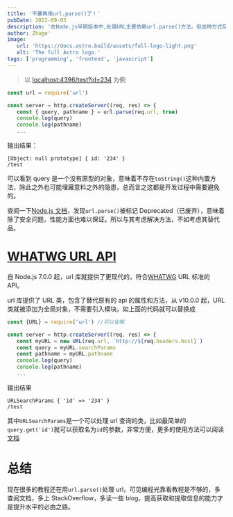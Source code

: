 ```yaml
---
title: '不要再用url.parse()了！'
pubDate: 2022-09-03
description: '在Node.js早期版本中,处理URL主要依赖url.parse()方法。但这种方式存在安全和性能隐患,已被官方标记为废弃。从Node.js 7.0.0版本开始,url模块引入了全新的WHATWG URL标准API,包括URL和URLSearchParams类。新API提供了更现代、安全、高效的URL解析和操作能力。'
author: Zhuge'
image:
   url: 'https://docs.astro.build/assets/full-logo-light.png'
   alt: 'The full Astro logo.'
tags: ['programming', 'frontend', 'javascript']
---
```


> 以 [localhost:4396/test?id=234](http://localhost:4396/test?id=234) 为例

```js
const url = require('url')

const server = http.createServer((req, res) => {
   const { query, pathname } = url.parse(req.url, true)
   console.log(query)
   console.log(pathname)
   ...
```

输出结果：

```
[Object: null prototype] { id: '234' }
/test
```

可以看到 query 是一个没有原型的对象，意味着不存在`toString()`这种内置方法，除此之外也可能埋藏意料之外的隐患，总而言之这都是开发过程中需要避免的。

查阅一下[Node.js 文档](https://nodejs.org/docs/latest/api/url.html#urlparseurlstring-parsequerystring-slashesdenotehost)，发现`url.parse()`被标记 Deprecated（已废弃），意味着除了安全问题，性能方面也难以保证。所以与其考虑解决方法，不如考虑其替代品。

# [WHATWG URL API](https://nodejs.org/docs/latest/api/url.html#the-whatwg-url-api)

自 Node.js 7.0.0 起，url 库就提供了更现代的，符合[WHATWG](https://developer.mozilla.org/en-US/docs/Glossary/WHATWG) URL 标准的 API。

url 库提供了 URL 类，包含了替代原有的 api 的属性和方法，从 v10.0.0 起，URL 类就被添加为全局对象，不需要引入模块。如上面的代码就可以替换成

```js
const {URL} = require('url') //可以省略

const server = http.createServer((req, res) => {
   const myURL = new URL(req.url, `http://${req.headers.host}`)
   const query = myURL.searchParams
   const pathname = myURL.pathname
   console.log(query)
   console.log(pathname)
   ...
```

输出结果

```
URLSearchParams { 'id' => '234' }
/test
```

其中`URLSearchParams`是一个可以处理 url 查询的类，比如最简单的`query.get('id')`就可以获取名为`id`的参数，非常方便，更多的使用方法可以阅读[文档](https://nodejs.org/docs/latest/api/url.html#class-urlsearchparams)

# 总结

现在很多的教程还在用`url.parse()`处理 url，可见编程光靠看教程是不够的，多查阅文档，多上 StackOverflow，多读一些 blog，提高获取和提取信息的能力才是提升水平的必由之路。
